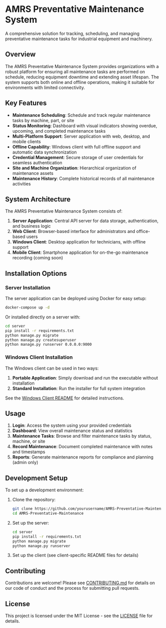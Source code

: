 # AMRS Preventative Maintenance System

A comprehensive solution for tracking, scheduling, and managing preventative maintenance tasks for industrial equipment and machinery.

## Overview

The AMRS Preventative Maintenance System provides organizations with a robust platform for ensuring all maintenance tasks are performed on schedule, reducing equipment downtime and extending asset lifespan. The system supports both online and offline operations, making it suitable for environments with limited connectivity.

## Key Features

- **Maintenance Scheduling**: Schedule and track regular maintenance tasks by machine, part, or site
- **Status Monitoring**: Dashboard with visual indicators showing overdue, upcoming, and completed maintenance tasks
- **Multi-Platform Support**: Server application with web, desktop, and mobile clients
- **Offline Capability**: Windows client with full offline support and automatic data synchronization
- **Credential Management**: Secure storage of user credentials for seamless authentication
- **Site and Machine Organization**: Hierarchical organization of maintenance assets
- **Maintenance History**: Complete historical records of all maintenance activities

## System Architecture

The AMRS Preventative Maintenance System consists of:

1. **Server Application**: Central API server for data storage, authentication, and business logic
2. **Web Client**: Browser-based interface for administrators and office-based users
3. **Windows Client**: Desktop application for technicians, with offline support
4. **Mobile Client**: Smartphone application for on-the-go maintenance recording (coming soon)

## Installation Options

### Server Installation

The server application can be deployed using Docker for easy setup:

```bash
docker-compose up -d
```

Or installed directly on a server with:

```bash
cd server
pip install -r requirements.txt
python manage.py migrate
python manage.py createsuperuser
python manage.py runserver 0.0.0.0:9000
```

### Windows Client Installation

The Windows client can be used in two ways:

1. **Portable Application**: Simply download and run the executable without installation
2. **Standard Installation**: Run the installer for full system integration

See the [Windows Client README](windows_client/README.md) for detailed instructions.

## Usage

1. **Login**: Access the system using your provided credentials
2. **Dashboard**: View overall maintenance status and statistics
3. **Maintenance Tasks**: Browse and filter maintenance tasks by status, machine, or site
4. **Record Maintenance**: Document completed maintenance with notes and timestamps
5. **Reports**: Generate maintenance reports for compliance and planning (admin only)

## Development Setup

To set up a development environment:

1. Clone the repository:
   ```bash
   git clone https://github.com/yourusername/AMRS-Preventative-Maintenance.git
   cd AMRS-Preventative-Maintenance
   ```

2. Set up the server:
   ```bash
   cd server
   pip install -r requirements.txt
   python manage.py migrate
   python manage.py runserver
   ```

3. Set up the client (see client-specific README files for details)

## Contributing

Contributions are welcome! Please see [CONTRIBUTING.md](CONTRIBUTING.md) for details on our code of conduct and the process for submitting pull requests.

## License

This project is licensed under the MIT License - see the [LICENSE](LICENSE) file for details.
